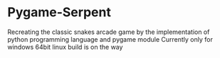 # Pygame-Serpent
Recreating the classic snakes arcade game by the implementation of python programming language and pygame module
Currently only for windows 64bit
linux build is on the way